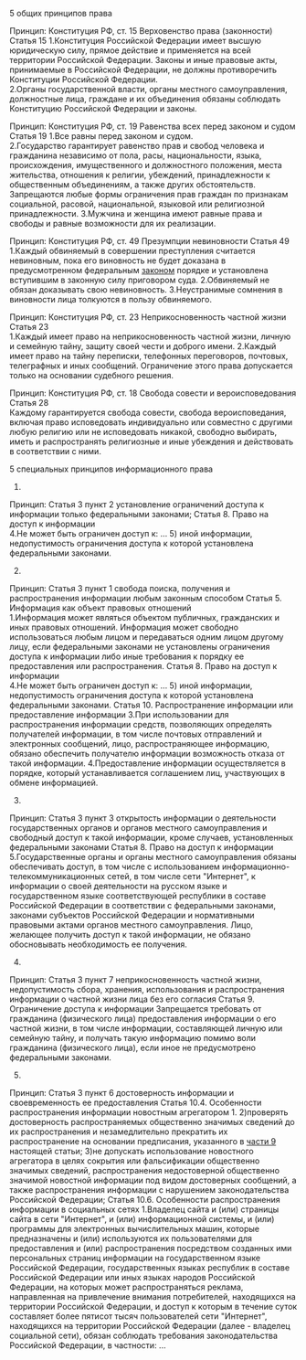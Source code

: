 

5 общих принципов права

Принцип: Конституция РФ, ст. 15 Верховенство права (законности)
Статья 15
 1.Конституция Российской Федерации имеет высшую юридическую силу, прямое действие и применяется на всей территории Российской Федерации. Законы и иные правовые акты, принимаемые в Российской Федерации, не должны противоречить Конституции Российской Федерации.  
 2.Органы государственной власти, органы местного самоуправления, должностные лица, граждане и их объединения обязаны соблюдать Конституцию Российской Федерации и законы.

Принцип: Конституция РФ, ст. 19 Равенства всех перед законом и судом
Статья 19
 1.Все равны перед законом и судом.  
 2.Государство гарантирует равенство прав и свобод человека и гражданина независимо от пола, расы, национальности, языка, происхождения, имущественного и должностного положения, места жительства, отношения к религии, убеждений, принадлежности к общественным объединениям, а также других обстоятельств. Запрещаются любые формы ограничения прав граждан по признакам социальной, расовой, национальной, языковой или религиозной принадлежности.
 3.Мужчина и женщина имеют равные права и свободы и равные возможности для их реализации.

Принцип: Конституция РФ, ст. 49 Презумпции невиновности
Статья 49  
 1.Каждый обвиняемый в совершении преступления считается невиновным, пока его виновность не будет доказана в предусмотренном федеральным [законом](https://login.consultant.ru/link/?req=doc&base=LAW&n=500200&date=10.09.2025&demo=2) порядке и установлена вступившим в законную силу приговором суда.
 2.Обвиняемый не обязан доказывать свою невиновность.
 3.Неустранимые сомнения в виновности лица толкуются в пользу обвиняемого.

Принцип: Конституция РФ, ст. 23 Неприкосновенность частной жизни
Статья 23  
 1.Каждый имеет право на неприкосновенность частной жизни, личную и семейную тайну, защиту своей чести и доброго имени.
 2.Каждый имеет право на тайну переписки, телефонных переговоров, почтовых, телеграфных и иных сообщений. Ограничение этого права допускается только на основании судебного решения.

Принцип: Конституция РФ, ст. 18 Свобода совести и вероисповедования
Статья 28  
 Каждому гарантируется свобода совести, свобода вероисповедания, включая право исповедовать индивидуально или совместно с другими любую религию или не исповедовать никакой, свободно выбирать, иметь и распространять религиозные и иные убеждения и действовать в соответствии с ними.



5 специальных принципов информационного права

1.
Принцип: Статья 3 пункт 2 установление ограничений доступа к информации только федеральными законами;
Статья 8. Право на доступ к информации  
 4.Не может быть ограничен доступ к: ... 5) иной информации, недопустимость ограничения доступа к которой установлена федеральными законами.

2.
Принцип: Статья 3 пункт 1 свобода поиска, получения и распространения информации любым законным способом
Статья 5. Информация как объект правовых отношений  
 1.Информация может являться объектом публичных, гражданских и иных правовых отношений. Информация может свободно использоваться любым лицом и передаваться одним лицом другому лицу, если федеральными законами не установлены ограничения доступа к информации либо иные требования к порядку ее предоставления или распространения.
Статья 8. Право на доступ к информации  
 4.Не может быть ограничен доступ к: ... 5) иной информации, недопустимость ограничения доступа к которой установлена федеральными законами.
Статья 10. Распространение информации или предоставление информации
 3.При использовании для распространения информации средств, позволяющих определять получателей информации, в том числе почтовых отправлений и электронных сообщений, лицо, распространяющее информацию, обязано обеспечить получателю информации возможность отказа от такой информации.
 4.Предоставление информации осуществляется в порядке, который устанавливается соглашением лиц, участвующих в обмене информацией.

3.
Принцип: Статья 3 пункт 3 открытость информации о деятельности государственных органов и органов местного самоуправления и свободный доступ к такой информации, кроме случаев, установленных федеральными законами
Статья 8. Право на доступ к информации
 5.Государственные органы и органы местного самоуправления обязаны обеспечивать доступ, в том числе с использованием информационно-телекоммуникационных сетей, в том числе сети "Интернет", к информации о своей деятельности на русском языке и государственном языке соответствующей республики в составе Российской Федерации в соответствии с федеральными законами, законами субъектов Российской Федерации и нормативными правовыми актами органов местного самоуправления. Лицо, желающее получить доступ к такой информации, не обязано обосновывать необходимость ее получения.

4.
Принцип: Статья 3 пункт 7 неприкосновенность частной жизни, недопустимость сбора, хранения, использования и распространения информации о частной жизни лица без его согласия
Статья 9. Ограничение доступа к информации
 Запрещается требовать от гражданина (физического лица) предоставления информации о его частной жизни, в том числе информации, составляющей личную или семейную тайну, и получать такую информацию помимо воли гражданина (физического лица), если иное не предусмотрено федеральными законами.

5.
Принцип: Статья 3 пункт 6 достоверность информации и своевременность ее предоставления
Статья 10.4. Особенности распространения информации новостным агрегатором
 1.
 2)проверять достоверность распространяемых общественно значимых сведений до их распространения и незамедлительно прекратить их распространение на основании предписания, указанного в [части 9](https://login.consultant.ru/link/?req=doc&base=LAW&n=500166&dst=237&field=134&date=10.09.2025&demo=2) настоящей статьи;
 3)не допускать использование новостного агрегатора в целях сокрытия или фальсификации общественно значимых сведений, распространения недостоверной общественно значимой новостной информации под видом достоверных сообщений, а также распространения информации с нарушением законодательства Российской Федерации;
Статья 10.6. Особенности распространения информации в социальных сетях
 1.Владелец сайта и (или) страницы сайта в сети "Интернет", и (или) информационной системы, и (или) программы для электронных вычислительных машин, которые предназначены и (или) используются их пользователями для предоставления и (или) распространения посредством созданных ими персональных страниц информации на государственном языке Российской Федерации, государственных языках республик в составе Российской Федерации или иных языках народов Российской Федерации, на которых может распространяться реклама, направленная на привлечение внимания потребителей, находящихся на территории Российской Федерации, и доступ к которым в течение суток составляет более пятисот тысяч пользователей сети "Интернет", находящихся на территории Российской Федерации (далее - владелец социальной сети), обязан соблюдать требования законодательства Российской Федерации, в частности: ...


